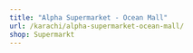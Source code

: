 ```yaml
---
title: "Alpha Supermarket - Ocean Mall"
url: /karachi/alpha-supermarket-ocean-mall/
shop: Supermarkt
---
```

